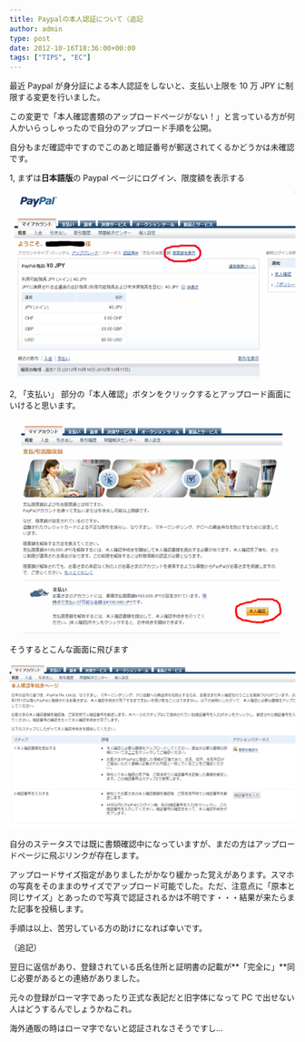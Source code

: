 ```yaml
---
title: Paypalの本人認証について（追記
author: admin
type: post
date: 2012-10-16T18:36:00+00:00
tags: ["TIPS", "EC"]
---
```


最近 Paypal が身分証による本人認証をしないと、支払い上限を 10 万 JPY に制限する変更を行いました。

この変更で「本人確認書類のアップロードページがない！」と言っている方が何人かいらっしゃったので自分のアップロード手順を公開。

自分もまだ確認中ですのでこのあと暗証番号が郵送されてくるかどうかは未確認です。

1, まずは**日本語版**の Paypal ページにログイン、限度額を表示する

![image](./lightshot.png)

2, 「支払い」 部分の「本人確認」ボタンをクリックするとアップロード画面にいけると思います。

![image](./lightshot1.png)

そうするとこんな画面に飛びます

![image](./Screenshot_1.png)

自分のステータスでは既に書類確認中になっていますが、まだの方はアップロードページに飛ぶリンクが存在します。

アップロードサイズ指定がありましたがかなり緩かった覚えがあります。スマホの写真をそのままのサイズでアップロード可能でした。ただ、注意点に「原本と同じサイズ」とあったので写真で認証されるかは不明です・・・結果が来たらまた記事を投稿します。

手順は以上、苦労している方の助けになれば幸いです。

（追記）

翌日に返信があり、登録されている氏名住所と証明書の記載が**「完全に」**同じ必要があるとの連絡がありました。

元々の登録がローマ字であったり正式な表記だと旧字体になって PC で出せない人はどうするんでしょうかねこれ。

海外通販の時はローマ字でないと認証されなさそうですし…
